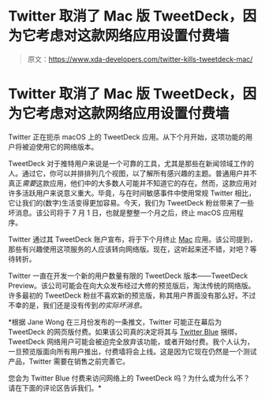 # Twitter 取消了 Mac 版 TweetDeck，因为它考虑对这款网络应用设置付费墙

> 原文：<https://www.xda-developers.com/twitter-kills-tweetdeck-mac/>

# Twitter 取消了 Mac 版 TweetDeck，因为它考虑对这款网络应用设置付费墙

Twitter 正在扼杀 macOS 上的 TweetDeck 应用。从下个月开始，这项功能的用户将被迫使用它的网络版本。

TweetDeck 对于推特用户来说是一个可靠的工具，尤其是那些在新闻领域工作的人。通过它，你可以并排排列几个视图，以了解所有感兴趣的主题。普通用户并不真正*需要*这款应用，他们中的大多数人可能并不知道它的存在。然而，这款应用对许多活跃用户来说意义重大。毕竟，与在时间敏感事件中使用常规 Twitter 相比，它让我们的(数字)生活变得更加容易。今天，我们为 TweetDeck 粉丝带来了一些坏消息。该公司将于 7 月 1 日，也就是整整一个月之后，终止 macOS 应用程序。

Twitter 通过其 TweetDeck 账户宣布，将于下个月终止 [Mac](http://xda-developers.com/best-macs) 应用。该公司提到，那些有兴趣使用这项服务的人应该转向网络版。现在，这听起来还不错，对吧？等待转折。

Twitter 一直在开发一个新的用户数量有限的 TweetDeck 版本——TweetDeck Preview。该公司可能会在向大众发布经过大修的预览版后，淘汰传统的网络版。许多最初的 TweetDeck 粉丝不喜欢新的预览版，称其用户界面没有那么好。不过不幸的是，我们还是没有传到*的实际坏消息。*

 *根据 Jane Wong 在三月份发布的一条推文，Twitter 可能正在幕后为 TweetDeck 的网页版付费。如果该公司真的决定将其与 [Twitter Blue](http://xda-developers.com/twitter-blue) 捆绑，TweetDeck 网络用户可能会被迫完全放弃该功能，或者开始付费。我个人认为，一旦预览版面向所有用户推出，付费墙将会上线。这是因为它现在仍然是一个测试产品，Twitter 需要在销售之前完善它。

您会为 Twitter Blue 付费来访问网络上的 TweetDeck 吗？为什么或为什么不？请在下面的评论区告诉我们。*